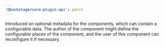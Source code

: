 ```yaml
---
'@backstage/core-plugin-api': patch
---
```


Introduced an optional metadata for the components, which can contain a configurable data.
The author of the component might define the configurable places of the component, and the user of this
component can reconfigure it if necessary.
